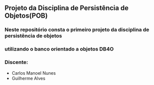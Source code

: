 ## Projeto da Disciplina de Persistência de Objetos(POB)

### Neste repositório consta o primeiro projeto da disciplina de persistência de objetos
### utilizando o banco orientado a objetos DB4O

### Discente:
- Carlos Manoel Nunes
- Guilherme Alves